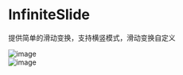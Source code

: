 # InfiniteSlide
提供简单的滑动变换，支持横竖模式，滑动变换自定义

![image](http://upload-images.jianshu.io/upload_images/2440045-9209cc458fde6ea0.gif?imageMogr2/auto-orient/strip)	
![image](http://upload-images.jianshu.io/upload_images/2440045-33b2eb24d2637850.gif?imageMogr2/auto-orient/strip)

